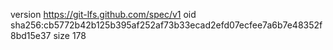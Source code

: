 version https://git-lfs.github.com/spec/v1
oid sha256:cb5772b42b125b395af252af73b33ecad2efd07ecfee7a6b7e48352f8bd15e37
size 178
